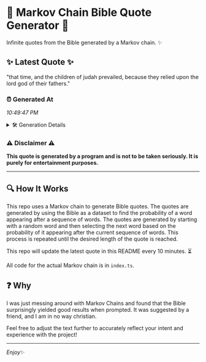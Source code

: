 # 📖 Markov Chain Bible Quote Generator 📖

Infinite quotes from the Bible generated by a Markov chain. ✨

## ✨ Latest Quote ✨
"that time, and the children of judah prevailed, because they relied upon the lord god of their fathers."

### ⏰ Generated At
*10:49:47 PM*

<details>
    <summary>🛠️ Generation Details</summary>
    <p>
        <strong>🌱 Seed:</strong> that<br>
        <strong>🔄 Iterations:</strong> 17<br>
        <strong>📜 Context History:</strong><br>[ that ]: time,<br>[ that, time, ]: and<br>[ that, time,, and ]: the<br>[ that, time,, and, the ]: children<br>[ that, time,, and, the, children ]: of<br>[ that, time,, and, the, children, of ]: judah<br>[ time,, and, the, children, of, judah ]: prevailed,<br>[ and, the, children, of, judah, prevailed, ]: because<br>[ the, children, of, judah, prevailed,, because ]: they<br>[ children, of, judah, prevailed,, because, they ]: relied<br>[ of, judah, prevailed,, because, they, relied ]: upon<br>[ judah, prevailed,, because, they, relied, upon ]: the<br>[ prevailed,, because, they, relied, upon, the ]: lord<br>[ because, they, relied, upon, the, lord ]: god<br>[ they, relied, upon, the, lord, god ]: of<br>[ relied, upon, the, lord, god, of ]: their<br>[ upon, the, lord, god, of, their ]: fathers.<br>
    </p>
</details>

### ⚠️ Disclaimer ⚠️
**This quote is generated by a program and is not to be taken seriously. It is purely for entertainment purposes.**

---

## 🔍 How It Works

This repo uses a Markov chain to generate Bible quotes. The quotes are generated by using the Bible as a dataset to find the probability of a word appearing after a sequence of words. The quotes are generated by starting with a random word and then selecting the next word based on the probability of it appearing after the current sequence of words. This process is repeated until the desired length of the quote is reached.

This repo will update the latest quote in this README every 10 minutes. ⏳

All code for the actual Markov chain is in `index.ts`.

## ❓ Why

I was just messing around with Markov Chains and found that the Bible surprisingly yielded good results when prompted. 
It was suggested by a friend, and I am in no way christian.

Feel free to adjust the text further to accurately reflect your intent and experience with the project!

---

*Enjoy*✨
